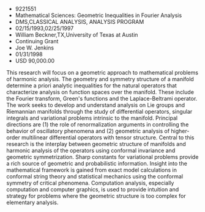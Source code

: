 
* 9221551
* Mathematical Sciences: Geometric Inequalities in Fourier Analysis
* DMS,CLASSICAL ANALYSIS, ANALYSIS PROGRAM
* 02/15/1993,02/25/1997
* William Beckner,TX,University of Texas at Austin
* Continuing Grant
* Joe W. Jenkins
* 01/31/1998
* USD 90,000.00

This research will focus on a geometric approach to mathematical problems of
harmonic analysis. The geometry and symmetry structure of a manifold determine a
priori analytic inequalities for the natural operators that characterize
analysis on function spaces over the manifold. These include the Fourier
transform, Green's functions and the Laplace-Beltrami operator. The work seeks
to develop and understand analysis on Lie groups and Riemannian manifolds
through the study of differential operators, singular integrals and variational
problems intrinsic to the manifold. Principal directions are (1) the role of
renormalization arguments in controlling the behavior of oscillatory phenomena
and (2) geometric analysis of higher-order multilinear differential operators
with tensor structure. Central to this research is the interplay between
geometric structure of manifolds and harmonic analysis of the operators using
conformal invariance and geometric symmetrization. Sharp constants for
variational problems provide a rich source of geometric and probabilistic
information. Insight into the mathematical framework is gained from exact model
calculations in conformal string theory and statistical mechanics using the
conformal symmetry of critical phenomena. Computation analysis, especially
computation and computer graphics, is used to provide intuition and strategy for
problems where the geometric structure is too complex for elementary analysis.

